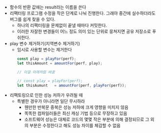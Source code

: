 - 함수의 반환 값에는 result라는 이름을 쓴다
- 리팩터링 프로그램 수정을 작은 단계로 나눠 진행한다. 그래야 중간에 실수하더라도 버그를 쉽게 찾을 수 있다.
  - 하나의 리팩터링을 문제없이 끝낼 때마다 커밋한다.
  - 이러한 자잘한 변경들이 어느 정도 의미 있는 단위로 뭉쳐지면 공유 저장소로 푸쉬한다.
- play 변수 제거하기(지역변수 제거하기)
  - 임시로 사용할 변수는 제거한다
    ```javascript
    const play = playFor(perf);
    let thisAmount = amountFor(perf, play);
    
    // 이걸 아래처럼 바꿈
    
    // const play = playFor(perf);
    let thisAumunt   = amountFor(perf, playFor(perf));
    ```
- 리팩토링으로 인한 성능 저하가 우려될 때
  - 특별한 경우가 아니라면 일단 무시하라
    - 웬만한 반복문 중복은 성능 저하에 크게 영향을 미치지 않음
    - 똑똑한 컴파일러들은 최신 캐싱 기법 등으로 무장하고 있음
    - 소프트웨어 성능은 대체로 코드의 몇몇 작은 부분에 의해 결정되므로 그 외의 부분은 수정한다고 해도 성능 차이를 체감할 수 없음
    
